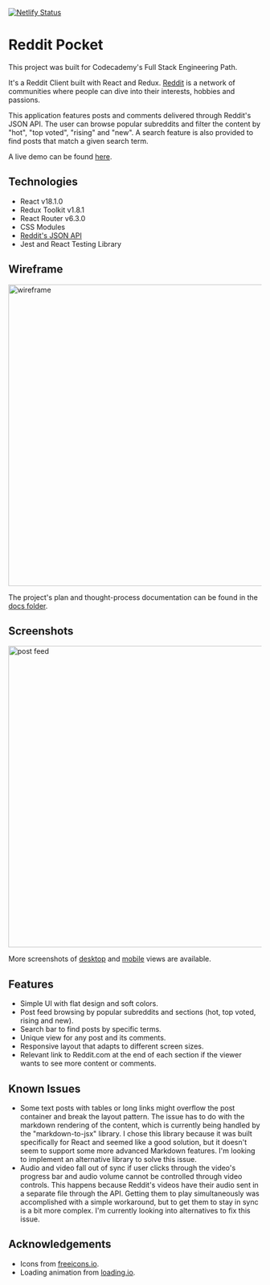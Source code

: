 [![Netlify Status](https://api.netlify.com/api/v1/badges/fe696bd0-cf93-4a24-b736-b87f3d87c824/deploy-status)](https://app.netlify.com/sites/redditpocket/deploys)

# Reddit Pocket

This project was built for Codecademy's Full Stack Engineering Path.

It's a Reddit Client built with React and Redux. [Reddit](https://www.reddit.com/) is a network of communities where people can dive into their interests, hobbies and passions.

This application features posts and comments delivered through Reddit's JSON API. The user can browse popular subreddits and filter the content by "hot", "top voted", "rising" and "new". A search feature is also provided to find posts that match a given search term.

A live demo can be found [here](https://redditpocket.netlify.app/).

## Technologies

* React v18.1.0
* Redux Toolkit v1.8.1
* React Router v6.3.0
* CSS Modules
* [Reddit's JSON API](https://github.com/reddit-archive/reddit/wiki/API)
* Jest and React Testing Library

## Wireframe

<img src="./docs/wireframe/wireframe-desktop-mobile.png" alt="wireframe" width="600px" />

The project's plan and thought-process documentation can be found in the [docs folder](./docs).

## Screenshots

<img src="./docs/screenshots/desktop/desktop_feed.jpg" alt="post feed" width="600px" />

More screenshots of [desktop](./docs/screenshots/desktop) and [mobile](./docs/screenshots/mobile) views are available.

## Features

* Simple UI with flat design and soft colors.
* Post feed browsing by popular subreddits and sections (hot, top voted, rising and new).
* Search bar to find posts by specific terms.
* Unique view for any post and its comments.
* Responsive layout that adapts to different screen sizes.
* Relevant link to Reddit.com at the end of each section if the viewer wants to see more content or comments.

## Known Issues

* Some text posts with tables or long links might overflow the post container and break the layout pattern. The issue has to do with the markdown rendering of the content, which is currently being handled by the "markdown-to-jsx" library. I chose this library because it was built specifically for React and seemed like a good solution, but it doesn't seem to support some more advanced Markdown features. I'm looking to implement an alternative library to solve this issue.
* Audio and video fall out of sync if user clicks through the video's progress bar and audio volume cannot be controlled through video controls. This happens because Reddit's videos have their audio sent in a separate file through the API. Getting them to play simultaneously was accomplished with a simple workaround, but to get them to stay in sync is a bit more complex. I'm currently looking into alternatives to fix this issue.

## Acknowledgements

* Icons from [freeicons.io](https://freeicons.io/).
* Loading animation from [loading.io](https://loading.io/css/).
